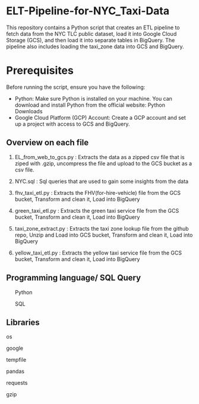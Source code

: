 # ELT-Pipeline-for-NYC_Taxi-Data
This repository contains a Python script that creates an ETL pipeline to fetch data from the NYC TLC public dataset, load it into Google Cloud Storage (GCS), and then load it into separate tables in BigQuery. The pipeline also includes loading the taxi_zone data into GCS and BigQuery.

# Prerequisites
Before running the script, ensure you have the following:

<ul>
  <li>
  Python: Make sure Python is installed on your machine. You can download and install Python from the official website: Python Downloads
  </li>

  <li>
  Google Cloud Platform (GCP) Account: Create a GCP account and set up a project with access to GCS and BigQuery.
  </li>
</ul>

## Overview on each file
1. EL_from_web_to_gcs.py : Extracts the data as a zipped csv file that is ziped with .gzip, uncompress the file and upload to the GCS bucket as a csv file.
2. NYC.sql : Sql queries that are used to gain some insights from the data

3. fhv_taxi_etl.py : Extracts the FHV(for-hire-vehicle) file from the GCS bucket, Transform and clean it, Load into BigQuery
4. green_taxi_etl.py : Extracts the green taxi service file from the GCS bucket, Transform and clean it, Load into BigQuery
5. taxi_zone_extract.py : Extracts the taxi zone lookup file from the github repo, Unzip and Load into GCS bucket, Transform and clean it, Load into BigQuery
6. yellow_taxi_etl.py : Extracts the yellow taxi service file from the GCS bucket, Transform and clean it, Load into BigQuery

## Programming language/ SQL Query
<ul>Python</ul>
<ul>SQL</ul>

## Libraries
os

google

tempfile

pandas

requests

gzip

